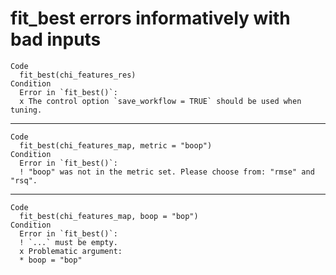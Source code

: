 # fit_best errors informatively with bad inputs

    Code
      fit_best(chi_features_res)
    Condition
      Error in `fit_best()`:
      x The control option `save_workflow = TRUE` should be used when tuning.

---

    Code
      fit_best(chi_features_map, metric = "boop")
    Condition
      Error in `fit_best()`:
      ! "boop" was not in the metric set. Please choose from: "rmse" and "rsq".

---

    Code
      fit_best(chi_features_map, boop = "bop")
    Condition
      Error in `fit_best()`:
      ! `...` must be empty.
      x Problematic argument:
      * boop = "bop"


